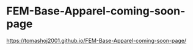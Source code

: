 # FEM-Base-Apparel-coming-soon-page

https://tomashoj2001.github.io/FEM-Base-Apparel-coming-soon-page/
